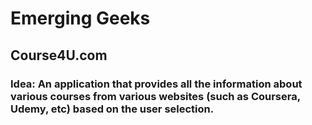 # Emerging Geeks

## Course4U.com

### Idea: An application that provides all the information about various courses from various websites (such as Coursera, Udemy, etc) based on the user selection. 
